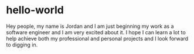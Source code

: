 # hello-world

Hey people, my name is Jordan and I am just beginning my work as a software engineer and I am very excited about it.
I hope I can learn a lot to help achieve both my professional and personal projects and I look forward to digging in.

